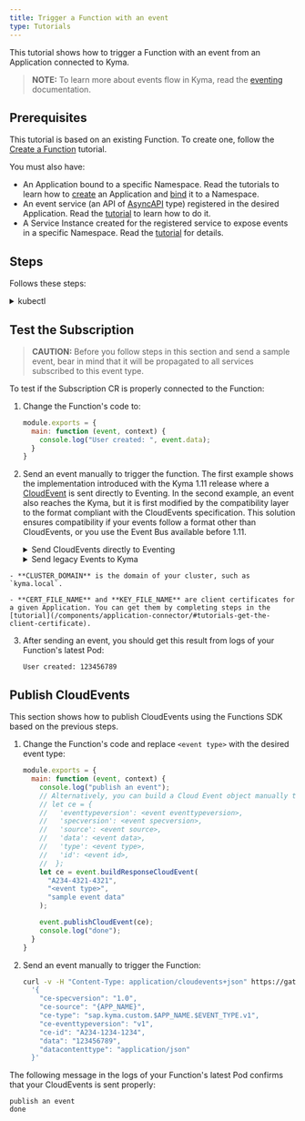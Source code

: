 ```yaml
---
title: Trigger a Function with an event
type: Tutorials
---
```


This tutorial shows how to trigger a Function with an event from an Application connected to Kyma.

> **NOTE:** To learn more about events flow in Kyma, read the [eventing](/components/eventing) documentation.

## Prerequisites

This tutorial is based on an existing Function. To create one, follow the [Create a Function](#tutorials-create-a-function) tutorial.

You must also have:

- An Application bound to a specific Namespace. Read the tutorials to learn how to [create](/components/application-connector#tutorials-create-a-new-application) an Application and [bind](/components/application-connector#tutorials-bind-an-application-to-a-namespace) it to a Namespace.
- An event service (an API of [AsyncAPI](https://www.asyncapi.com/) type) registered in the desired Application. Read the [tutorial](/components/application-connector#tutorials-register-a-service) to learn how to do it.
- A Service Instance created for the registered service to expose events in a specific Namespace. Read the [tutorial](/components/application-connector#tutorials-bind-a-service-to-a-namespace) for details.

## Steps

Follows these steps:

<div tabs name="steps" group="subscribe-function">
  <details>
  <summary label="kubectl">
  kubectl
  </summary>

1. Export these variables:

    ```bash
    export NAME={FUNCTION_NAME}
    export NAMESPACE={FUNCTION_NAMESPACE}
    export APP_NAME={APPLICATION_NAME}
    export EVENT_VERSION={EVENT_TYPE_VERSION}
    export EVENT_TYPE={EVENT_TYPE_NAME}
    ```

    > **NOTE:** Function takes the name from the Function CR name. The Subscription CR can have a different name but for the purpose of this tutorial, all related resources share a common name defined under the **NAME** variable.

These variables refer to the following:

- **APP_NAME** is the name of the Application CR which is the source of the events.
- **EVENT_VERSION** points to the specific event version type, such as `v1`.
- **EVENT_TYPE** points to the event type to which you want to subscribe your Function, such as `user.created`.

2. Create a Subscription CR for your Function to subscribe your Function to a specific event type.

> **NOTE:** In the Subscription CR, provide `$APP_NAME` without any special characters like dashes (`-`) or dots (`.`). For example, use `commercemock` instead of `commerce-mock`.

    ```yaml
    cat <<EOF | kubectl apply -f  -
    apiVersion: eventing.kyma-project.io/v1alpha1
    kind: Subscription
    metadata:
      name: $NAME
      namespace: $NAMESPACE
    spec:
      filter:
        filters:
       - eventSource:
           property: source
           type: exact
           value: ""
         eventType:
           property: type
           type: exact
           value: sap.kyma.custom.$APP_NAME.$EVENT_TYPE.v1
     protocol: ""
     protocolsettings: {}
     sink: http://$NAME.$NAMESPACE.svc.cluster.local
    EOF
    ```

    </details>
    <details>
    <summary label="console-ui">
    Console UI
    </summary>

1. From the drop-down list in the top navigation panel, select the Namespace in which your Application exposes events.

2. In the left navigation panel, go to **Workloads** > **Functions** and navigate to your Function.

3. Once in the Function details view, Switch to the **Configuration** tab, and select **Create Event Subscription** in the **Event Subscriptions** section.

4. Select the event type and version that you want to use for your Function and select **Save** to confirm changes.

The message appears on the UI confirming that the Event Subscription was successfully created, and you will see it in the **Event Subscriptions** section in your Function.

  </details>
</div>

## Test the Subscription

> **CAUTION:** Before you follow steps in this section and send a sample event, bear in mind that it will be propagated to all services subscribed to this event type.

To test if the Subscription CR is properly connected to the Function:

1. Change the Function's code to:​

    ```js
    module.exports = {
      main: function (event, context) {
        console.log("User created: ", event.data);
      }
    }
    ```

2.  Send an event manually to trigger the function. The first example shows the implementation introduced with the Kyma 1.11 release where a [CloudEvent](https://github.com/cloudevents/spec/blob/v1.0/spec.md) is sent directly to Eventing. In the second example, an event also reaches the Kyma, but it is first modified by the compatibility layer to the format compliant with the CloudEvents specification. This solution ensures compatibility if your events follow a format other than CloudEvents, or you use the Event Bus available before 1.11.

    <div tabs name="examples" group="test=subscription">
      <details>
      <summary label="CloudEvents">
      Send CloudEvents directly to Eventing
      </summary>

    ```bash
    curl -v -H "Content-Type: application/cloudevents+json" https://gateway.{CLUSTER_DOMAIN}/{APP_NAME}/events -k --cert {CERT_FILE_NAME} --key {KEY_FILE_NAME} -d \
      '{
        "ce-specversion": "1.0",
        "ce-source": "{APP_NAME}",
        "ce-type": "sap.kyma.custom.$APP_NAME.$EVENT_TYPE.v1",
        "ce-eventtypeversion": "v1",
        "ce-id": "A234-1234-1234",
        "data": "123456789",
        "datacontenttype": "application/json"
      }'
    ```
      </details>
      <details>
      <summary label="Legacy events">
      Send legacy Events to Kyma
      </summary>

    ```bash
    curl -H "Content-Type: application/json" https://gateway.{CLUSTER_DOMAIN}/{APP_NAME}/v1/events -k --cert {CERT_FILE_NAME} --key {KEY_FILE_NAME} -d \
      '{
          "event-type": "{EVENT_TYPE}",
          "event-type-version": "v1",
          "event-time": "2020-04-02T21:37:00Z",
          "data": "123456789"
         }'
    ```

      </details>
  </div>

    - **CLUSTER_DOMAIN** is the domain of your cluster, such as `kyma.local`.

    - **CERT_FILE_NAME** and **KEY_FILE_NAME** are client certificates for a given Application. You can get them by completing steps in the [tutorial](/components/application-connector/#tutorials-get-the-client-certificate).

3. After sending an event, you should get this result from logs of your Function's latest Pod:

    ```text
    User created: 123456789
    ```

## Publish CloudEvents

This section shows how to publish CloudEvents using the Functions SDK based on the previous steps.

1. Change the Function's code and replace `<event type>` with the desired event type:​

    ```js
    module.exports = {
      main: function (event, context) {
        console.log("publish an event");
        // Alternatively, you can build a Cloud Event object manually to get more control over object's fields:
        // let ce = {
        //   'eventtypeversion': <event eventtypeversion>,
        //   'specversion': <event specversion>,
        //   'source': <event source>,
        //   'data': <event data>,
        //   'type': <event type>,
        //   'id': <event id>,
        //  };
        let ce = event.buildResponseCloudEvent(
          "A234-4321-4321",
          "<event type>",
          "sample event data"
        );

        event.publishCloudEvent(ce);
        console.log("done");
      }
    }
    ```

2. Send an event manually to trigger the Function:

    ```bash
    curl -v -H "Content-Type: application/cloudevents+json" https://gateway.{CLUSTER_DOMAIN}/{APP_NAME}/events -k --cert {CERT_FILE_NAME} --key {KEY_FILE_NAME} -d \
      '{
        "ce-specversion": "1.0",
        "ce-source": "{APP_NAME}",
        "ce-type": "sap.kyma.custom.$APP_NAME.$EVENT_TYPE.v1",
        "ce-eventtypeversion": "v1",
        "ce-id": "A234-1234-1234",
        "data": "123456789",
        "datacontenttype": "application/json"
      }'
    ```

The following message in the logs of your Function's latest Pod confirms that your CloudEvents is sent properly:

  ```text
  publish an event
  done
  ```
